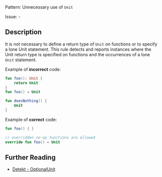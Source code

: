 Pattern: Unnecessary use of `Unit`

Issue: -

## Description

It is not necessary to define a return type of `Unit` on functions or to specify a lone Unit statement. This rule detects and reports instances where the Unit return type is specified on functions and the occurrences of a lone `Unit` statement.

Example of **incorrect** code:

```kotlin
fun foo(): Unit {
    return Unit 
}
fun foo() = Unit

fun doesNothing() {
    Unit
}

```

Example of **correct** code:

```kotlin
fun foo() { }

// overridden no-op functions are allowed
override fun foo() = Unit

```

## Further Reading

* [Detekt - OptionalUnit](https://detekt.github.io/detekt/style.html#optionalunit)